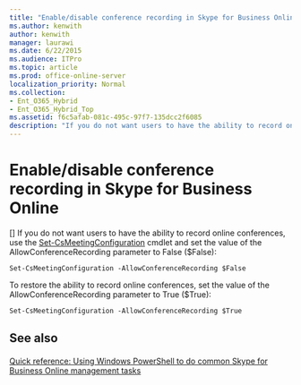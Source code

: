 ```yaml
---
title: "Enable/disable conference recording in Skype for Business Online"
ms.author: kenwith
author: kenwith
manager: laurawi
ms.date: 6/22/2015
ms.audience: ITPro
ms.topic: article
ms.prod: office-online-server
localization_priority: Normal
ms.collection:
- Ent_O365_Hybrid
- Ent_O365_Hybrid_Top
ms.assetid: f6c5afab-081c-495c-97f7-135dcc2f6085
description: "If you do not want users to have the ability to record online conferences, use the Set-CsMeetingConfiguration cmdlet and set the value of the AllowConferenceRecording parameter to False ($False):"
---
```


# Enable/disable conference recording in Skype for Business Online
[]
If you do not want users to have the ability to record online conferences, use the [Set-CsMeetingConfiguration](set-csmeetingconfiguration.md) cmdlet and set the value of the AllowConferenceRecording parameter to False ($False): 
  
```
Set-CsMeetingConfiguration -AllowConferenceRecording $False

```

To restore the ability to record online conferences, set the value of the AllowConferenceRecording parameter to True ($True):
  
```
Set-CsMeetingConfiguration -AllowConferenceRecording $True
```

## See also

#### 

[Quick reference: Using Windows PowerShell to do common Skype for Business Online management tasks](quick-reference-using-windows-powershell-to-do-common-skype-for-business-online.md)

